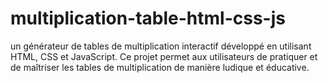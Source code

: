 # multiplication-table-html-css-js
un générateur de tables de multiplication interactif développé en utilisant HTML, CSS et JavaScript. Ce projet permet aux utilisateurs de pratiquer et de maîtriser les tables de multiplication de manière ludique et éducative.
